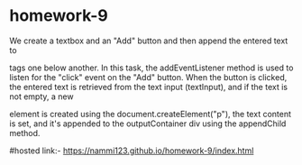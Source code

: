 # homework-9
We create a textbox and an "Add" button and then append the entered text to <p> tags one below another.
In this task, the addEventListener method is used to listen for the "click" event on the "Add" button. When the button is clicked, the entered text is retrieved from the text input (textInput), and if the text is not empty, a new <p> element is created using the document.createElement("p"), the text content is set, and it's appended to the outputContainer div using the appendChild method.

#hosted link:-
https://nammi123.github.io/homework-9/index.html

